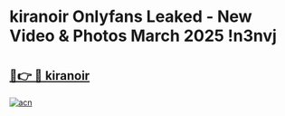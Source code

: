 # kiranoir Onlyfans Leaked - New Video & Photos March 2025 !n3nvj

# <h2><a href="https://rqs02e.iuczelnia.edu.pl?title=kiranoir&ref=n3nvj">🔗👉 🔴 kiranoir</a></h2>

[![acn](https://github.com/user-attachments/assets/0f9c940e-d8b0-45ae-aac7-cd30a18b3e1c)](https://rqs02e.iuczelnia.edu.pl?title=kiranoir&ref=n3nvj)

